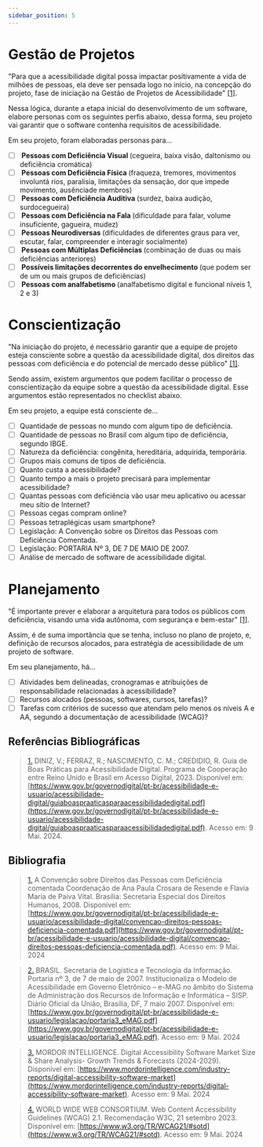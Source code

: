 ```yaml
---
sidebar_position: 5
---
```


# Gestão de Projetos

"Para que a acessibilidade digital possa impactar positivamente a vida de milhões de pessoas, ela deve ser pensada logo no início, na concepção do projeto, fase de iniciação na Gestão de Projetos de Acessibilidade" <a id="TEC1" href="#RP1">[1]</a>.

Nessa lógica, durante a etapa inicial do desenvolvimento de um software, elabore personas com os seguintes perfis abaixo, dessa forma, seu projeto vai garantir que o software contenha requisitos de acessibilidade.

Em seu projeto, foram elaboradas personas para...

- [ ] <b> Pessoas com Deficiência Visual </b> (cegueira, baixa visão, daltonismo ou deficiência cromática)
- [ ] <b> Pessoas com Deficiência Física </b> (fraqueza, tremores, movimentos involuntá rios, paralisia, limitações da sensação, dor que impede movimento, ausênciade membros)
- [ ] <b> Pessoas com Deficiência Auditiva </b> (surdez, baixa audição, surdocegueira)
- [ ] <b> Pessoas com Deficiência na Fala </b> (dificuldade para falar, volume insuficiente, gagueira, mudez)
- [ ] <b> Pessoas Neurodiversas </b> (dificuldades de diferentes graus para ver, escutar, falar, compreender e interagir socialmente)
- [ ] <b> Pessoas com Múltiplas Deficiências </b> (combinação de duas ou mais deficiências anteriores)
- [ ] <b> Possíveis limitações decorrentes do envelhecimento </b> (que podem ser de um ou mais grupos de deficiências)
- [ ] <b> Pessoas com analfabetismo </b> (analfabetismo digital e funcional níveis 1, 2 e 3)

# Conscientização

"Na iniciação do projeto, é necessário garantir que a equipe de projeto esteja consciente sobre a questão da acessibilidade digital, dos direitos das pessoas com deficiência e do potencial de mercado desse público" <a id="TEC1" href="#RP1">[1]</a>.

Sendo assim, existem argumentos que podem facilitar o processo de conscientização da equipe sobre a questão da acessibilidade digital. Esse argumentos estão representados no checklist abaixo.

Em seu projeto, a equipe está consciente de...

- [ ] Quantidade de pessoas no mundo com algum tipo de deficiência.
- [ ] Quantidade de pessoas no Brasil com algum tipo de deficiência, segundo IBGE.
- [ ] Natureza da deficiência: congênita, hereditária, adquirida, temporária.
- [ ] Grupos mais comuns de tipos de deficiência.
- [ ] Quanto custa a acessibilidade?
- [ ] Quanto tempo a mais o projeto precisará para implementar acessibilidade?
- [ ] Quantas pessoas com deficiência vão usar meu aplicativo ou acessar meu sítio de Internet?
- [ ] Pessoas cegas compram online?
- [ ] Pessoas tetraplégicas usam smartphone?
- [ ] Legislação: A Convenção sobre os Direitos das Pessoas com Deficiência Comentada.
- [ ] Legislação: PORTARIA Nº 3, DE 7 DE MAIO DE 2007.
- [ ] Análise de mercado de software de acessibilidade digital.

# Planejamento

"É importante prever e elaborar a arquitetura para todos os públicos com deficiência, visando uma vida autônoma, com segurança e bem-estar" <a id="TEC1" href="#RP1">[1]</a>.

Assim, é de suma importância que se tenha, incluso no plano de projeto, e, definição de recursos alocados, para estratégia de acessibilidade de um projeto de software.

Em seu planejamento, há...

- [ ] Atividades bem delineadas, cronogramas e atribuições de responsabilidade relacionadas à acessibilidade?
- [ ] Recursos alocados (pessoas, softwares, cursos, tarefas)?
- [ ] Tarefas com critérios de sucesso que atendam pelo menos os níveis A e AA, segundo a documentação de acessibilidade (WCAG)?

## Referências Bibliográficas

> <a id="RP1" href="#TEC1">1.</a> DINIZ, V.; FERRAZ, R.; NASCIMENTO, C. M.; CREDIDIO, R. Guia de Boas Práticas para Acessibilidade Digital. Programa de Cooperação entre Reino Unido e Brasil em Acesso Digital, 2023. Disponível em: [https://www.gov.br/governodigital/pt-br/acessibilidade-e-usuario/acessibilidade-digital/guiaboaspraaticasparaacessibilidadedigital.pdf](https://www.gov.br/governodigital/pt-br/acessibilidade-e-usuario/acessibilidade-digital/guiaboaspraaticasparaacessibilidadedigital.pdf). Acesso em: 9 Mai. 2024.

## Bibliografia

> <a id="R" href="#">1.</a> A Convenção sobre Direitos das Pessoas com Deficiência comentada Coordenação de Ana Paula Crosara de Resende e Flavia Maria de Paiva Vital. Brasília: Secretaria Especial dos Direitos Humanos, 2008. Disponível em: [https://www.gov.br/governodigital/pt-br/acessibilidade-e-usuario/acessibilidade-digital/convencao-direitos-pessoas-deficiencia-comentada.pdf](https://www.gov.br/governodigital/pt-br/acessibilidade-e-usuario/acessibilidade-digital/convencao-direitos-pessoas-deficiencia-comentada.pdf). Acesso em: 9 Mai. 2024

> <a id="R" href="#">2.</a> BRASIL. Secretaria de Logística e Tecnologia da Informação. Portaria nº 3, de 7 de maio de 2007. Institucionaliza o Modelo de Acessibilidade em Governo Eletrônico – e-MAG no âmbito do Sistema de Administração dos Recursos de Informação e Informática – SISP. Diário Oficial da União, Brasília, DF, 7 maio 2007. Disponível em: [https://www.gov.br/governodigital/pt-br/acessibilidade-e-usuario/legislacao/portaria3_eMAG.pdf](https://www.gov.br/governodigital/pt-br/acessibilidade-e-usuario/legislacao/portaria3_eMAG.pdf). Acesso em: 9 Mai. 2024

> <a id="R" href="#">3.</a> MORDOR INTELLIGENCE. Digital Accessibility Software Market Size & Share Analysis- Growth Trends & Forecasts (2024-2029). Disponível em: [https://www.mordorintelligence.com/industry-reports/digital-accessibility-software-market](https://www.mordorintelligence.com/industry-reports/digital-accessibility-software-market). Acesso em: 9 Mai. 2024

> <a id="R" href="#">4.</a> WORLD WIDE WEB CONSORTIUM. Web Content Accessibility Guidelines (WCAG) 2.1. Recomendação W3C, 21 setembro 2023. Disponível em: [https://www.w3.org/TR/WCAG21/#sotd](https://www.w3.org/TR/WCAG21/#sotd). Acesso em: 9 Mai. 2024
